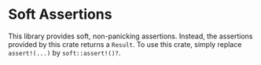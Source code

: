 # Soft Assertions

This library provides soft, non-panicking assertions.
Instead, the assertions provided by this crate returns a `Result`.
To use this crate, simply replace `assert!(...)` by `soft::assert!()?`.